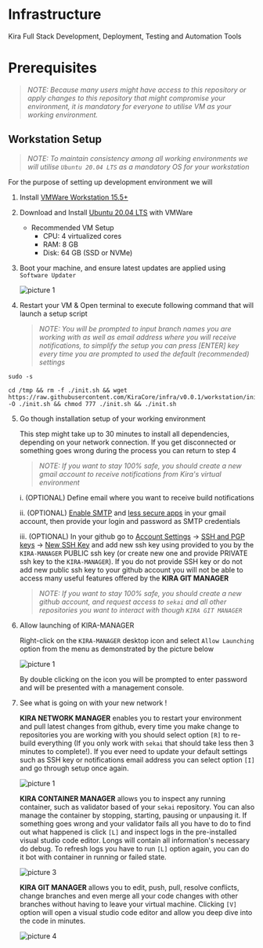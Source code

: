 
# Infrastructure

Kira Full Stack Development, Deployment, Testing and Automation Tools

# Prerequisites

> _NOTE: Because many users might have access to this repository or apply changes to this repository that might compromise your environment, it is mandatory for everyone to utilise VM as your working environment._

## Workstation Setup

> _NOTE: To maintain consistency among all working environments we will utilise `Ubuntu 20.04 LTS` as a mandatory OS for your workstation_

For the purpose of setting up development environment we will 

1. Install [VMWare Workstation 15.5+](https://www.vmware.com/products/workstation-player/workstation-player-evaluation.html)
   
2. Download and Install [Ubuntu 20.04 LTS](https://releases.ubuntu.com/20.04/) with VMWare
   * Recommended VM Setup
     * CPU: 4 virtualized cores
     * RAM: 8 GB
     * Disk: 64 GB (SSD or NVMe)
3. Boot your machine, and ensure latest updates are applied using `Software Updater`

   ![picture 1](https://i.imgur.com/7SX2g7yl.png)

4. Restart your VM & Open terminal to execute following command that will launch a setup script

    > _NOTE: You will be prompted to input branch names you are working with as well as email address where you will receive notifications, to simplify the setup you can press [ENTER] key every time you are prompted to used the default (recommended) settings_

```
sudo -s

cd /tmp && rm -f ./init.sh && wget https://raw.githubusercontent.com/KiraCore/infra/v0.0.1/workstation/init.sh -O ./init.sh && chmod 777 ./init.sh && ./init.sh
```

5. Go though installation setup of your working environment

   This step might take up to 30 minutes to install all dependencies, depending on your network connection. If you get disconnected or something goes wrong during the process you can return to step 4

   > _NOTE: If you want to stay 100% safe, you should create a new gmail account to receive notifications from Kira's virtual environment_

   i. (OPTIONAL) Define email where you want to receive build notifications

   ii. (OPTIONAL) [Enable SMTP](https://www.youtube.com/watch?v=D-NYmDWiFjU) and [less secure apps](https://web.archive.org/save/https://hotter.io/docs/email-accounts/secure-app-gmail/) in your gmail account, then provide your login and password as SMTP credentials

   iii. (OPTIONAL) In your github go to [Account Settings](https://github.com/settings/profile) -> [SSH and PGP keys](https://github.com/settings/keys) -> [New SSH Key](`https://github.com/settings/ssh/new`) and add new ssh key using provided to you by the `KIRA-MANAGER` PUBLIC ssh key (or create new one and provide PRIVATE ssh key to the `KIRA-MANAGER`). If you do not provide SSH key or do not add new public ssh key to your github account you will not be able to access many useful features offered by the  **KIRA GIT MANAGER**
   
   > _NOTE: If you want to stay 100% safe, you should create a new github account, and request access to `sekai` and all other repositories you want to interact with though `KIRA GIT MANAGER`_

6. Allow launching of KIRA-MANAGER

   Right-click on the `KIRA-MANAGER` desktop icon and select `Allow Launching` option from the menu as demonstrated by the picture below

    ![picture 1](https://i.imgur.com/4EKLdEhl.png)

   By double clicking on the icon you will be prompted to enter password and will be presented with a management console.

7. See what is going on with your new network !
   
   **KIRA NETWORK MANAGER** enables you to restart your environment and pull latest changes from github, every time you make change to repositories you are working with you should select option `[R]` to re-build everything (If you only work with `sekai` that should take less then 3 minutes to complete!). If you ever need to update your default settings such as SSH key or notifications email address you can select option `[I]` and go through setup once again.

   ![picture 1](https://i.imgur.com/iyuqqsz.png)

   **KIRA CONTAINER MANAGER** allows you to inspect any running container, such as validator based of your `sekai` repository. You can also manage the container by stopping, starting, pausing or unpausing it. If something goes wrong and your validator fails all you have to do to find out what happened is click `[L]` and inspect logs in the pre-installed visual studio code editor. Longs will contain all information's necessary do debug. To refresh logs you have to run `[L]` option again, you can do it bot with container in running or failed state.

   ![picture 3](https://i.imgur.com/LFKtIAm.png) 

   **KIRA GIT MANAGER** allows you to edit, push, pull, resolve conflicts, change branches and even merge all your code changes with other branches without having to leave your virtual machine. Clicking `[V]` option will open a visual studio code editor and allow you deep dive into the code in minutes.

   ![picture 4](https://i.imgur.com/OKGDSMH.png)  


 